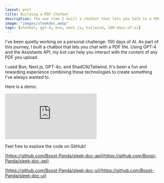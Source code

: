 ```yaml
---
layout: post
title: Building a PDF Chatbot
description: The one time I built a chatbot that lets you talk to a PDF file. A fun project combining GPT-4, Bun, Next.js, and ShadCN/Tailwind part of my commitment to 100 days of AI.
image: "images/sleekdoc.webp"
tags: [chatbot, gpt-4, bun, next.js, tailwind, 100-days-of-ai]
---
```

I've been quietly working on a personal challenge: 100 days of AI. As part of this journey, I built a chatbot that lets you chat with a PDF file. Using GPT-4 and the Assistants API, my bot can help you interact with the content of any PDF you upload.

I used Bun, Next.js, GPT-4o, and ShadCN/Tailwind. It's been a fun and rewarding experience combining these technologies to create something I've always wanted to.

Here is a demo:

<p><iframe src="https://www.youtube.com/embed/FxCOL_uIzc4" frameborder="0" allowfullscreen></iframe></p>

Feel free to explore the code on GitHub!

[https://github.com/Boost-Panda/sleek-doc-api](https://github.com/Boost-Panda/sleek-doc-api)

[https://github.com/Boost-Panda/sleek-doc-ui](https://github.com/Boost-Panda/sleek-doc-ui)